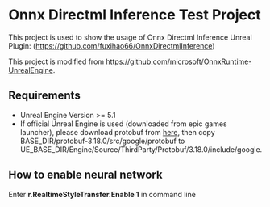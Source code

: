 # Onnx Directml Inference Test Project

This project is used to show the usage of Onnx Directml Inference Unreal Plugin:
(https://github.com/fuxihao66/OnnxDirectmlInference)

This project is modified from https://github.com/microsoft/OnnxRuntime-UnrealEngine.

## Requirements
* Unreal Engine Version >= 5.1
* If official Unreal Engine is used (downloaded from epic games launcher), please download protobuf from [here](https://github.com/protocolbuffers/protobuf/releases/download/v3.18.0/protobuf-cpp-3.18.0.zip), then copy BASE_DIR/protobuf-3.18.0/src/google/protobuf to UE_BASE_DIR/Engine/Source/ThirdParty/Protobuf/3.18.0/include/google.
## How to enable neural network
Enter **r.RealtimeStyleTransfer.Enable 1** in command line
